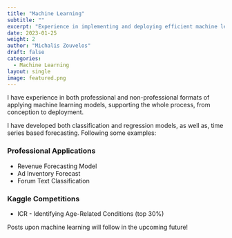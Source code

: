 ```yaml
---
title: "Machine Learning"
subtitle: ""
excerpt: "Experience in implementing and deploying efficient machine learning models."
date: 2023-01-25
weight: 2
author: "Michalis Zouvelos"
draft: false
categories:
  - Machine Learning
layout: single
image: featured.png
---
```


I have experience in both professional and non-professional formats of applying machine learning models, supporting the whole process, from conception to deployment.

I have developed both classification and regression models, as well as, time series based forecasting. Following some examples:

### Professional Applications

- Revenue Forecasting Model
- Ad Inventory Forecast
- Forum Text Classification

### Kaggle Competitions

- ICR - Identifying Age-Related Conditions (top 30%)

Posts upon machine learning will follow in the upcoming future!

